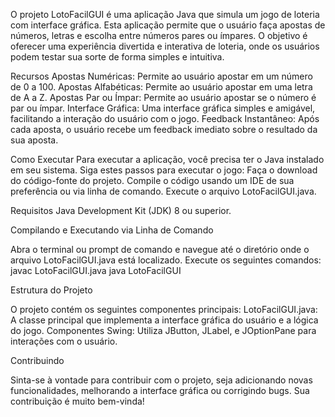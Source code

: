 O projeto LotoFacilGUI é uma aplicação Java que simula um jogo de loteria com interface gráfica. Esta aplicação permite que o usuário faça apostas de números, letras e escolha entre números pares ou ímpares. O objetivo é oferecer uma experiência divertida e interativa de loteria, onde os usuários podem testar sua sorte de forma simples e intuitiva.

Recursos
Apostas Numéricas: Permite ao usuário apostar em um número de 0 a 100.
Apostas Alfabéticas: Permite ao usuário apostar em uma letra de A a Z.
Apostas Par ou Ímpar: Permite ao usuário apostar se o número é par ou ímpar.
Interface Gráfica: Uma interface gráfica simples e amigável, facilitando a interação do usuário com o jogo.
Feedback Instantâneo: Após cada aposta, o usuário recebe um feedback imediato sobre o resultado da sua aposta.

Como Executar
Para executar a aplicação, você precisa ter o Java instalado em seu sistema. Siga estes passos para executar o jogo:
Faça o download do código-fonte do projeto.
Compile o código usando um IDE de sua preferência ou via linha de comando.
Execute o arquivo LotoFacilGUI.java.

Requisitos
Java Development Kit (JDK) 8 ou superior.

Compilando e Executando via Linha de Comando

Abra o terminal ou prompt de comando e navegue até o diretório onde o arquivo LotoFacilGUI.java está localizado. Execute os seguintes comandos:
javac LotoFacilGUI.java
java LotoFacilGUI

Estrutura do Projeto

O projeto contém os seguintes componentes principais:
LotoFacilGUI.java: A classe principal que implementa a interface gráfica do usuário e a lógica do jogo.
Componentes Swing: Utiliza JButton, JLabel, e JOptionPane para interações com o usuário.

Contribuindo

Sinta-se à vontade para contribuir com o projeto, seja adicionando novas funcionalidades, melhorando a interface gráfica ou corrigindo bugs. Sua contribuição é muito bem-vinda!
